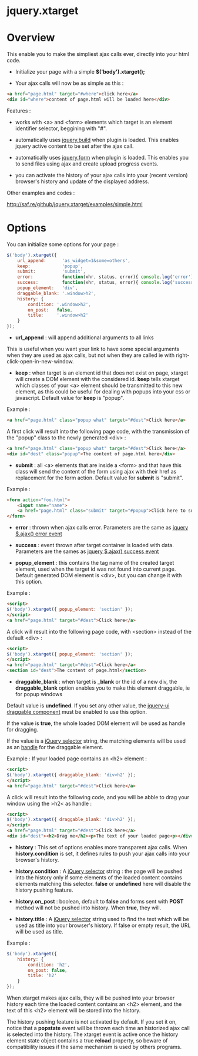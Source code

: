 jquery.xtarget
==============

# Overview

This enable you to make the simpliest ajax calls ever, directly into your html code.

* Initialize your page with a simple **$('body').xtarget();**

* Your ajax calls will now be as simple as this :

```html
<a href="page.html" target="#where">click here</a>
<div id="where">content of page.html will be loaded here</div>
```

Features :

* works with &lt;a&gt; and &lt;form&gt; elements which target is an element identifier selector, beggining with "#".

* automatically uses [jquery.build](https://github.com/bapplistudio/jquery.build) when plugin is loaded. This enables jquery active content to be set after the ajax call.

* automatically uses [jquery.form](https://github.com/malsup/form) when plugin is loaded. This enables you to send files using ajax and create upload progress events.

* you can activate the history of your ajax calls into your (recent version) browser's history and update of the displayed address.

Other examples and codes :

http://saf.re/github/jquery.xtarget/examples/simple.html

# Options

You can initialize some options for your page :

```javascript
$('body').xtarget({
    url_append:      'as_widget=1&some=others',
    keep:            'popup',
    submit:          'submit',
    error:           function(xhr, status, error){ console.log('error'); },
    success:         function(xhr, status, error){ console.log('success'); },
    popup_element:   'div',
    draggable_blank: '.window>h2',
    history: {
        condition: '.window>h2',
        on_post:   false,
        title:     '.window>h2'
    }
});
```

* **url_append** : will append additional arguments to all links

This is useful when you want your link to have some special arguments when they are used as ajax calls, but not when they are called ie with right-click-open-in-new-window.

* **keep** : when target is an element id that does not exist on page, xtarget will create a DOM element with the considered id. **keep** tells xtarget which classes of your &lt;a&gt; element should be transmitted to this new element, as this could be useful for dealing with popups into your css or javascript. Default value for **keep** is "popup".

Example :

```html
<a href="page.html" class="popup what" target="#dest">Click here</a>
```

A first click will result into the following page code, with the transmission of the "popup" class to the newly generated &lt;div&gt;&nbsp;:

```html
<a href="page.html" class="popup what" target="#dest">Click here</a>
<div id="dest" class="popup">The content of page.html here</div>
```

* **submit** : all &lt;a&gt; elements that are inside a &lt;form&gt; and that have this class will send the content of the form using ajax with their href as replacement for the form action. Default value for **submit** is "submit".

Example :

```html
<form action="foo.html">
	<input name="name">
	<a href="page.html" class="submit" target="#popup">Click here to submit</a>
</form>
```

* **error** : thrown when ajax calls error. Parameters are the same as [jquery $.ajax() error event](http://api.jquery.com/jQuery.ajax)

* **success** : event thrown after target container is loaded with data. Parameters are the sames as [jquery $.ajax() success event](http://api.jquery.com/jQuery.ajax)

* **popup_element** : this contains the tag name of the created target element, used when the target id was not found into current page. Default generated DOM element is &lt;div&gt;, but you can change it with this option.

Example :

```html
<script>
$('body').xtarget({ popup_element: 'section' });
</script>
<a href="page.html" target="#dest">Click here</a>
```

A click will result into the following page code, with &lt;section&gt; instead of the default &lt;div&gt; :

```html
<script>
$('body').xtarget({ popup_element: 'section' });
</script>
<a href="page.html" target="#dest">Click here</a>
<section id="dest">The content of page.html</section>
```

* **draggable_blank** : when target is **_blank** or the id of a new div, the **draggable_blank** option enables you to make this element draggable, ie for popup windows

Default value is **undefined**. If you set any other value, the [jquery-ui draggable component](http://api.jqueryui.com/draggable) must be enabled to use this option.

If the value is **true**, the whole loaded DOM element will be used as handle for dragging.

If the value is a [jQuery selector](http://api.jquery.com/category/selectors) string, the matching elements will be used as an [handle](http://api.jqueryui.com/draggable/#option-handle) for the draggable element.

Example :
If your loaded page contains an &lt;h2&gt; element :

```html
<script>
$('body').xtarget({ draggable_blank: 'div>h2' });
</script>
<a href="page.html" target="#dest">Click here</a>
```

A click will result into the following code, and you will be abble to drag your window using the &gt;h2&lt; as handle&nbsp;:

```html
<script>
$('body').xtarget({ draggable_blank: 'div>h2' });
</script>
<a href="page.html" target="#dest">Click here</a>
<div id="dest"><h2>Drag me</h2><p>The text of your loaded page<p></div>
```

* **history** : This set of options enables more transparent ajax calls. When **history.condition** is set, it defines rules to push your ajax calls into your browser's history.

* **history.condition** : A [jQuery selector](http://api.jquery.com/category/selectors) string : the page will be pushed into the history only if some elements of the loaded content contains elements matching this selector. **false** or **undefined** here will disable the history pushing feature.

* **history.on_post** : boolean, default to **false** and forms sent with **POST** method will not be pushed into history. When **true**, they will.

* **history.title** : A [jQuery selector](http://api.jquery.com/category/selectors) string used to find the text which will be used as title into your browser's history. If false or empty result, the URL will be used as title.

Example :

```javascript
$('body').xtarget({
	history: {
		condition: 'h2',
		on_post: false,
		title: 'h2'
	}
});
```

When xtarget makes ajax calls, they will be pushed into your browser history each time the loaded content contains an &lt;h2&gt; element, and the text of this &lt;h2&gt; element will be stored into the history.

The history pushing feature is not activated by default. If you set it on, notice that a **popstate** event will be thrown each time an historized ajax call is selected into the history. The xtarget event is active once the history element state object contains a true **reload** property, so beware of compatibility issues if the same mechanism is used by others programs.
